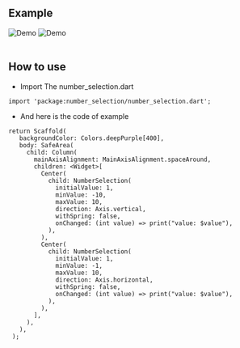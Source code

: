 ## Example

![Demo](https://github.com/Milvintsiss/number_selection/blob/master/doc/demo%20vertical.gif)
![Demo](https://github.com/Milvintsiss/number_selection/blob/master/doc/demo%20horizontal.gif)
</br></br>
## How to use
- Import The number_selection.dart
```
import 'package:number_selection/number_selection.dart';
```
- And here is the code of example
```
return Scaffold(
   backgroundColor: Colors.deepPurple[400],
   body: SafeArea(
     child: Column(
       mainAxisAlignment: MainAxisAlignment.spaceAround,
       children: <Widget>[
         Center(
           child: NumberSelection(
             initialValue: 1,
             minValue: -10,
             maxValue: 10,
             direction: Axis.vertical,
             withSpring: false,
             onChanged: (int value) => print("value: $value"),
           ),
         ),
         Center(
           child: NumberSelection(
             initialValue: 1,
             minValue: -1,
             maxValue: 10,
             direction: Axis.horizontal,
             withSpring: false,
             onChanged: (int value) => print("value: $value"),
           ),
         ),
       ],
     ),
   ),
 );
```

